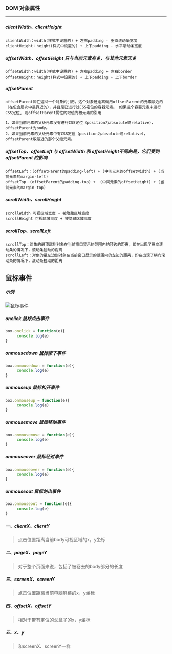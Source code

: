 ### DOM 对象属性

---

##### clientWidth、clientHeight

```
clientWidth：width(样式中设置的) + 左右padding - 垂直滚动条宽度
clientHeight：height(样式中设置的) + 上下padding - 水平滚动条宽度
```

##### offsetWidth、offsetHeight 只与当前元素有关，与其他元素无关

```
offsetWidth：width(样式中设置的) + 左右padding + 左右border
offsetHeight：height(样式中设置的) + 上下padding + 上下border
```

##### offsetParent 

```
offsetParent属性返回一个对象的引用，这个对象是距离调用offsetParent的元素最近的（在包含层次中最靠近的），并且是已进行过CSS定位的容器元素。 如果这个容器元素未进行CSS定位, 则offsetParent属性的取值为根元素的引用

1、如果当前元素的父级元素没有进行CSS定位（position为absolute或relative），offsetParent为body。
2、如果当前元素的父级元素中有CSS定位（position为absolute或relative），offsetParent取最近的那个父级元素。
```

##### offsetTop、offsetLeft 与 offsetWidth 和 offsetHeight不同的是，它们受到 offsetParent 的影响

```
offsetLeft：(offsetParent的padding-left) + (中间元素的offsetWidth) + (当前元素的margin-left)
offsetTop：(offsetParent的padding-top) +  (中间元素的offsetHeight) + (当前元素的margin-top)
```

##### scrollWidth、scrollHeight

```
scrollWidth 可视区域宽度 + 被隐藏区域宽度
scrollHeight 可视区域高度 + 被隐藏区域高度
```

##### scrollTop、scrollLeft

```
scrollTop：对象的最顶部到对象在当前窗口显示的范围内的顶边的距离，即在出现了纵向滚动条的情况下，滚动条拉动的距离
scrollLeft：对象的最左边到对象在当前窗口显示的范围内的左边的距离，即在出现了横向滚动条的情况下，滚动条拉动的距离
```

## 鼠标事件

##### 示例

![鼠标事件](https://cdn.jsdelivr.net/gh/MrCodeFront/assets/md/q9pIaRXBycwd8zb.png)

##### onclick 鼠标点击事件

```javascript
box.onclick = function(e){
     console.log(e)
}
```

##### onmousedown 鼠标按下事件

```javascript
box.onmousedown = function(e){
     console.log(e)
}
```

##### onmouseup 鼠标松开事件

```javascript
box.onmouseup = function(e){
     console.log(e)
}
```

##### onmousemove 鼠标移动事件

```javascript
box.onmousemove = function(e){
     console.log(e)
}
```

##### onmouseover 鼠标经过事件

```javascript
box.onmouseover = function(e){
     console.log(e)
}
```

##### onmouseout 鼠标划出事件

```javascript
box.onmouseout = function(e){
     console.log(e)
}
```

##### 一、clientX、clientY

> 点击位置距离当前body可视区域的x，y坐标

##### 二、pageX、pageY
> 对于整个页面来说，包括了被卷去的body部分的长度

##### 三、screenX、screenY
> 点击位置距离当前电脑屏幕的x，y坐标

##### 四、offsetX、offsetY
> 相对于带有定位的父盒子的x，y坐标

##### 五、x、y
> 和screenX、screenY一样
